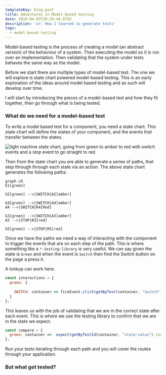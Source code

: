 ```yaml
---
templateKey: blog-post
title: Adventures in Model-based testing
date: 2019-04-03T10:29:44.879Z
description: 'or: How I learned to generate tests'
tags:
  - model-based testing
---
```

Model-based testing is the process of creating a model (an abstract version) of the behaviour of a system. Then executing the model so it is run over an implementation. Then validating that the system under tests behaves the same way as the model.

Before we start there are multiple types of model-based test. The one we will explore is state chart powered model-based testing. This is an early exploration of the ideas around model based testing and as such will develop over time.

I will start by introducing the pieces of a model-based test and how they fit together, then go through what is being tested.

### What do we need for a model-based test

To write a model based test for a component, you need a state chart. This state chart will define the states of your component, and the events that transfer between the states.  

![light machine state chart, going from green to amber to red with switch events and a stop event to go straight to red](https://res.cloudinary.com/lazydayed/image/upload/v1554714019/Devtings/light-machine.png "Light state chart")

Then from the state chart you are able to generate a series of paths, that step through through each state via an action. The above state chart generates the following paths:

```mermaid
graph LR
G1[green]

G2[green] -->|SWITCH|A2[amber]

G4[green] -->|SWITCH|A4[amber]
A4 -->|SWITCH|R4[Red]

G3[green] -->|SWITCH|A3[amber]
A3 -->|STOP|R3[red]

G5[green] -->|STOP|R5[red]

```

Once we have the paths we need a way of interacting with the component to trigger the events that are on each step of the path. This is where something like a `*-testing-library` is very useful. We can say given the state is `Green` and when the event is `Switch` then find the Switch button on the page a press it. 

A lookup can work here:

```js
const interactions = {
  green: {       
    SWITCH: container => fireEvent.click(getByText(container, "Switch"))
  }
};
```

This leaves us with the job of validating that we are in the correct state after each event. This is where we use the testing library to confirm that we are in the state we expect.

```js
const compare = {
  green: container =>  expect(getByTestId(container, "state-value").innerText).toBe("green");
};
```

Run your tests iterating through each path and you will cover the routes through your application.

### But what got tested?

